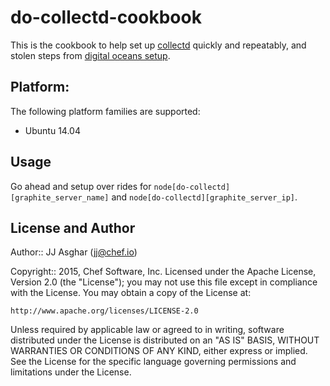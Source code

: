 # do-collectd-cookbook

This is the cookbook to help set up [collectd](https://www.collectd.org) quickly and repeatably, and stolen steps
from [digital oceans setup](https://www.digitalocean.com/community/tutorials/how-to-configure-collectd-to-gather-system-metrics-for-graphite-on-ubuntu-14-04).


## Platform:
The following platform families are supported:

- Ubuntu 14.04

## Usage

Go ahead and setup over rides for `node[do-collectd][graphite_server_name]` and `node[do-collectd][graphite_server_ip]`.

## License and Author

Author:: JJ Asghar (jj@chef.io)

Copyright:: 2015, Chef Software, Inc.
Licensed under the Apache License, Version 2.0 (the "License"); you may not use this file except in compliance with the License. You may obtain a copy of the License at:

```
http://www.apache.org/licenses/LICENSE-2.0
```

Unless required by applicable law or agreed to in writing, software distributed under the License is distributed on an "AS IS" BASIS, WITHOUT WARRANTIES OR CONDITIONS OF ANY KIND, either express or implied. See the License for the specific language governing permissions and limitations under the License.
